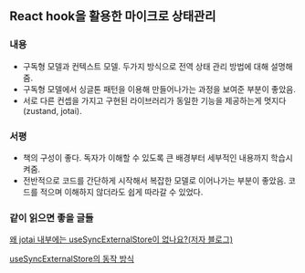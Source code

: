 ## React hook을 활용한 마이크로 상태관리

### 내용

- 구독형 모델과 컨텍스트 모델. 두가지 방식으로 전역 상태 관리 방법에 대해 설명해줌.
- 구독형 모델에서 싱글톤 패턴을 이용해 만들어나가는 과정을 보여준 부분이 좋았음.
- 서로 다른 컨셉을 가지고 구현된 라이브러리가 동일한 기능을 제공하는게 멋지다(zustand, jotai).

### 서평

- 책의 구성이 좋다. 독자가 이해할 수 있도록 큰 배경부터 세부적인 내용까지 학습시켜줌.
- 전반적으로 코드를 간단하게 시작해서 복잡한 모델로 이어나가는 부분이 좋았음. 코드를 적으며 이해하지 않더라도 쉽게 따라갈 수 있었다.

### 같이 읽으면 좋을 글들

[왜 jotai 내부에는 useSyncExternalStore이 없나요?(저자 블로그)](https://blog.axlight.com/posts/why-use-sync-external-store-is-not-used-in-jotai/)

[useSyncExternalStore의 동작 방식](https://jser.dev/2023-08-02-usesyncexternalstore/)
